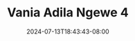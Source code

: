 --- 
title: "Vania Adila Ngewe 4"
description: "  bokeh Vania Adila Ngewe 4     terbaru"
date: 2024-07-13T18:43:43-08:00
file_code: "lvzu7bzei5s5"
draft: false
cover: "p90z80kbki23k53g.jpg"
tags: ["Vania", "Adila", "Ngewe", "bokep-indo", "bokep-viral", "bokep-ig"]
length: 641
fld_id: "1483099"
foldername: "Adila vania telegram"
categories: ["Adila vania telegram"]
views: 0
---